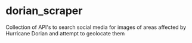 # dorian_scraper
Collection of API's to search social media for images of areas affected by Hurricane Dorian and attempt to geolocate them
